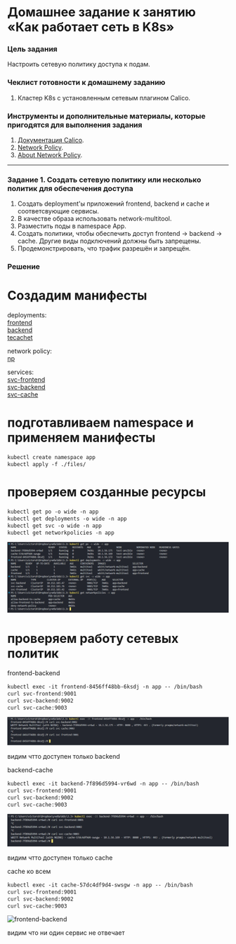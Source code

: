 # Домашнее задание к занятию «Как работает сеть в K8s»

### Цель задания

Настроить сетевую политику доступа к подам.

### Чеклист готовности к домашнему заданию

1. Кластер K8s с установленным сетевым плагином Calico.

### Инструменты и дополнительные материалы, которые пригодятся для выполнения задания

1. [Документация Calico](https://www.tigera.io/project-calico/).
2. [Network Policy](https://kubernetes.io/docs/concepts/services-networking/network-policies/).
3. [About Network Policy](https://docs.projectcalico.org/about/about-network-policy).

-----

### Задание 1. Создать сетевую политику или несколько политик для обеспечения доступа

1. Создать deployment'ы приложений frontend, backend и cache и соответсвующие сервисы.
2. В качестве образа использовать network-multitool.
3. Разместить поды в namespace App.
4. Создать политики, чтобы обеспечить доступ frontend -> backend -> cache. Другие виды подключений должны быть запрещены.
5. Продемонстрировать, что трафик разрешён и запрещён.

### Решение

# Создадим манифесты  
deployments:  
[frontend](./files/frontend.yaml)  
[backend](./files/backend.yaml)  
[tecachet](./files/cache.yaml)  

network policy:  
[np](./files/policy.yaml)  

services:  
[svc-frontend](./files/svc-frontend.yaml)  
[svc-backend](./files/svc-backend.yaml)  
[svc-cache](./files/svc-cache.yaml)  

# подготавливаем namespace и применяем манифесты  
```
kubectl create namespace app  
kubectl apply -f ./files/  
```

# проверяем созданные ресурсы  
```
kubectl get po -o wide -n app
kubectl get deployments -o wide -n app
kubectl get svc -o wide -n app
kubectl get networkpolicies -n app
```

![ресурсы](./images/1-1.png)  

# проверяем работу сетевых политик  

frontend-backend  
```
kubectl exec -it frontend-8456ff48bb-6ksdj -n app -- /bin/bash  
curl svc-frontend:9001  
curl svc-backend:9002  
curl svc-cache:9003  
```
![frontend-backend ](./images/1-2.png)  

видим чтто доступен только backend

backend-cache  
```
kubectl exec -it backend-7f896d5994-vr6wd -n app -- /bin/bash  
curl svc-frontend:9001  
curl svc-backend:9002  
curl svc-cache:9003  
```

![frontend-backend ](./images/1-3.png)  

видим чтто доступен только cache


cache ко всем  
```
kubectl exec -it cache-57dc4df9d4-swsgw -n app -- /bin/bash  
curl svc-frontend:9001  
curl svc-backend:9002  
curl svc-cache:9003  
```

![frontend-backend ](./files/1-4.png)  

видим что ни один сервис не отвечает


